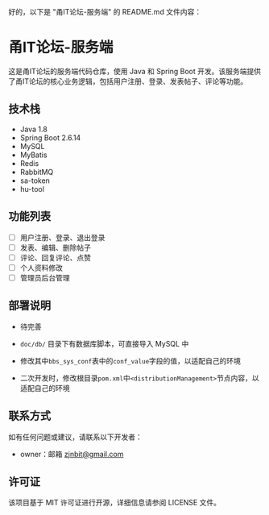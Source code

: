 好的，以下是 "甬IT论坛-服务端" 的 README.md 文件内容：

# 甬IT论坛-服务端

这是甬IT论坛的服务端代码仓库，使用 Java 和 Spring Boot 开发。该服务端提供了甬IT论坛的核心业务逻辑，包括用户注册、登录、发表帖子、评论等功能。

## 技术栈

- Java 1.8
- Spring Boot 2.6.14
- MySQL
- MyBatis
- Redis
- RabbitMQ
- sa-token
- hu-tool
## 功能列表

- [ ] 用户注册、登录、退出登录
- [ ] 发表、编辑、删除帖子
- [ ] 评论、回复评论、点赞
- [ ] 个人资料修改
- [ ] 管理员后台管理

## 部署说明
- 待完善

- `doc/db/` 目录下有数据库脚本，可直接导入 MySQL 中
- 修改其中`bbs_sys_conf`表中的`conf_value`字段的值，以适配自己的环境
- 二次开发时，修改根目录`pom.xml`中`<distributionManagement>`节点内容，以适配自己的环境

## 联系方式

如有任何问题或建议，请联系以下开发者：

- owner：邮箱 zjnbit@gmail.com

## 许可证

该项目基于 MIT 许可证进行开源，详细信息请参阅 LICENSE 文件。